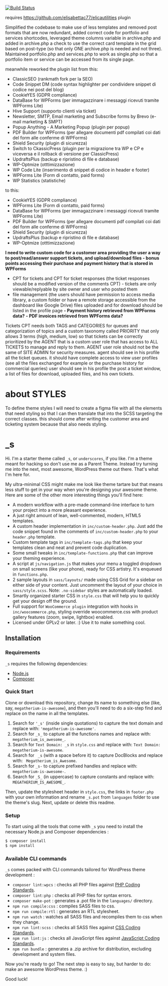 [![Build Status](https://travis-ci.org/Automattic/_s.svg?branch=master)](https://travis-ci.org/Automattic/_s)

requires https://github.com/elisabettac77/elicautilities plugin

Simplified the codebase to make use of less templates and removed post formats that are now redundant, added correct code for portfolio and services shortcodes, leveraged theme columns variable in archive.php and added in archive.php a check to use the correct card template in the grid based on post-type (so that only ONE archive.php is needed and not three). Maintained portfolio.php and services.php to work as single.php so that a portfolio item or service can be accessed from its single page.

meanwhile reworked the plugin list from this:

- ClassicSEO (rankmath fork per la SEO)
- Code Snippet DM (code syntax highlighter per condividere snippet di codice nei post del blog)
- CookieYES (GDPR compliance)
- DataBase for WPForms (per immagazzinare i messaggi ricevuti tramite WPForms Lite)
- Hive Support (supporto clienti via ticket)
- Newsletter, SMTP, Email marketing and Subscribe forms by Brevo (e-mail marketing & SMPT)
- Popup Anything - A Marketing Popup (plugin per popup)
- PDF Builder for WPForms (per allegare documenti pdf compilati coi dati del form alle conferme di WPForms)
- Shield Security (plugin di sicurezza)
- Switch to CkassicPress (plugin per la migrazione tra WP e CP e viceversa e il rollback di versione per ClassicPress)
- UpdraftsPlus (backup e ripristino di file e database)
- WP-Optmize (otttimizzazione)
- WP Code Lite (inserimento di snippet di codice in header e footer)
- WPForms Lite (Form di contatto, paid forms)
- WP Statistics (statistiche)

to this:

- CookieYES (GDPR compliance)
- WPForms Lite (Form di contatto, paid forms)
- DataBase for WPForms (per immagazzinare i messaggi ricevuti tramite WPForms Lite)
- PDF Builder for WPForms (per allegare documenti pdf compilati coi dati del form alle conferme di WPForms)
- Shield Security (plugin di sicurezza)
- UpdraftsPlus (backup e ripristino di file e database)
- WP-Optmize (otttimizzazione)

**I need to write custom code for a customer area providing the user a way to post/read/answer support tickets, and upload/download files - bonus points accessing their purchase and payment history that is stored in WPForms**

- CPT for tickets and CPT for ticket responses (the ticket responses should be a modified version of the comments CPT) - tickets are only viewable/replyable by site owner and user who posted them
- file management (the users should have permission to access media library, a custom folder or have a remote storage accessible from the dashboard like Google Drive) files uploaded and for download should be listed in the profile page
**- Payment history retrieved from WPForms data?**
**- PDF invoices retrieved from WPForms data?**

Tickets CPT needs both TAGS and CATEGORIES for queues and categorization of topics and a custom taxonomy called PRIORITY that only allows 3 terms (high, medium, low) so that tickets can be correctly prioritized by the AGENT that is a custom user role that has access to ALL TICKETS to manage and reply to them. AGENT user role should not be the same of SITE ADMIN for security measures.
agent should see in his profile all the ticket queues. it should have complete access to view user profiles (see all the files exchanged for example or the purchase history for commercial queries)
user should see in his profile the post a ticket window, a list of files for download, uploaded files, and his own tickets.

# about STYLES

To define theme styles I will need to create a figma file with all the elements that need styling so that I can then translate that into the SCSS targeting the correct classes.
this should come after writing the customer area and ticketing system because that also needs styling.

_s
===

Hi. I'm a starter theme called `_s`, or `underscores`, if you like. I'm a theme meant for hacking so don't use me as a Parent Theme. Instead try turning me into the next, most awesome, WordPress theme out there. That's what I'm here for.

My ultra-minimal CSS might make me look like theme tartare but that means less stuff to get in your way when you're designing your awesome theme. Here are some of the other more interesting things you'll find here:

* A modern workflow with a pre-made command-line interface to turn your project into a more pleasant experience.
* A just right amount of lean, well-commented, modern, HTML5 templates.
* A custom header implementation in `inc/custom-header.php`. Just add the code snippet found in the comments of `inc/custom-header.php` to your `header.php` template.
* Custom template tags in `inc/template-tags.php` that keep your templates clean and neat and prevent code duplication.
* Some small tweaks in `inc/template-functions.php` that can improve your theming experience.
* A script at `js/navigation.js` that makes your menu a toggled dropdown on small screens (like your phone), ready for CSS artistry. It's enqueued in `functions.php`.
* 2 sample layouts in `sass/layouts/` made using CSS Grid for a sidebar on either side of your content. Just uncomment the layout of your choice in `sass/style.scss`.
Note: `.no-sidebar` styles are automatically loaded.
* Smartly organized starter CSS in `style.css` that will help you to quickly get your design off the ground.
* Full support for `WooCommerce plugin` integration with hooks in `inc/woocommerce.php`, styling override woocommerce.css with product gallery features (zoom, swipe, lightbox) enabled.
* Licensed under GPLv2 or later. :) Use it to make something cool.

Installation
---------------

### Requirements

`_s` requires the following dependencies:

- [Node.js](https://nodejs.org/)
- [Composer](https://getcomposer.org/)

### Quick Start

Clone or download this repository, change its name to something else (like, say, `megatherium-is-awesome`), and then you'll need to do a six-step find and replace on the name in all the templates.

1. Search for `'_s'` (inside single quotations) to capture the text domain and replace with: `'megatherium-is-awesome'`.
2. Search for `_s_` to capture all the functions names and replace with: `megatherium_is_awesome_`.
3. Search for `Text Domain: _s` in `style.css` and replace with: `Text Domain: megatherium-is-awesome`.
4. Search for <code>&nbsp;_s</code> (with a space before it) to capture DocBlocks and replace with: <code>&nbsp;Megatherium_is_Awesome</code>.
5. Search for `_s-` to capture prefixed handles and replace with: `megatherium-is-awesome-`.
6. Search for `_S_` (in uppercase) to capture constants and replace with: `MEGATHERIUM_IS_AWESOME_`.

Then, update the stylesheet header in `style.css`, the links in `footer.php` with your own information and rename `_s.pot` from `languages` folder to use the theme's slug. Next, update or delete this readme.

### Setup

To start using all the tools that come with `_s`  you need to install the necessary Node.js and Composer dependencies :

```sh
$ composer install
$ npm install
```

### Available CLI commands

`_s` comes packed with CLI commands tailored for WordPress theme development :

- `composer lint:wpcs` : checks all PHP files against [PHP Coding Standards](https://developer.wordpress.org/coding-standards/wordpress-coding-standards/php/).
- `composer lint:php` : checks all PHP files for syntax errors.
- `composer make-pot` : generates a .pot file in the `languages/` directory.
- `npm run compile:css` : compiles SASS files to css.
- `npm run compile:rtl` : generates an RTL stylesheet.
- `npm run watch` : watches all SASS files and recompiles them to css when they change.
- `npm run lint:scss` : checks all SASS files against [CSS Coding Standards](https://developer.wordpress.org/coding-standards/wordpress-coding-standards/css/).
- `npm run lint:js` : checks all JavaScript files against [JavaScript Coding Standards](https://developer.wordpress.org/coding-standards/wordpress-coding-standards/javascript/).
- `npm run bundle` : generates a .zip archive for distribution, excluding development and system files.

Now you're ready to go! The next step is easy to say, but harder to do: make an awesome WordPress theme. :)

Good luck!
